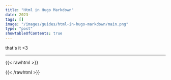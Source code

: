 ```yaml
---
title: "Html in Hugo Markdown"
date: 2023-
tags: []
image: "/images/guides/html-in-hugo-markdown/main.png"
type: "post"
showtableOfContents: true
---
```





that's it <3

----

{{< rawhtml >}} 
<script src="https://utteranc.es/client.js"
        repo="mansoorbarri/website"
        issue-term="title"
        theme="github-dark"
        crossorigin="anonymous"
        async>
</script>
{{< /rawhtml >}}